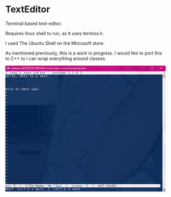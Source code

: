 # TextEditor
Terminal based text-editor.


Requires linux shell to run, as it uses termios.h.


I used The Ubuntu Shell on the Mircosoft store.


As mentioned previously, this is a work in progress. I would like to port this to C++ to i can wrap everything around classes. 


![alt text](https://github.com/JoeBoiii72/TextEditor/blob/master/screenshots/Capture.jpg)
